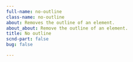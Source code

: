 ```yaml
---
full-name: no-outline
class-name: no-outline
about: Removes the outline of an element.
about_about: Remove the outline of an element.
title: No outline
scnd-part: false
bug: false

---
```

